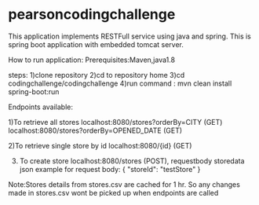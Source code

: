 # pearsoncodingchallenge

This application implements RESTFull service using java and spring.
This is spring boot application with embedded tomcat server.

How to run application:
Prerequisites:Maven,java1.8

steps:
1)clone repository
2)cd to repository home
3)cd codingchallenge/codingchallenge
4)run command : mvn clean install spring-boot:run

Endpoints available:

1)To retrieve all stores
localhost:8080/stores?orderBy=CITY (GET)
localhost:8080/stores?orderBy=OPENED_DATE (GET)

2)To retrieve single store by id
localhost:8080/{id} (GET)

3) To create store
localhost:8080/stores (POST), requestbody storedata json 
example for request body:
{
  "storeId": "testStore"
}

Note:Stores details from stores.csv are cached for 1 hr. So any changes made in stores.csv wont be picked up when endpoints are called
